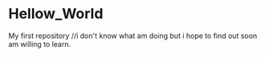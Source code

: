 # Hellow_World
My first repository
//i don't know what am doing but i hope to find out soon am willing to learn.
